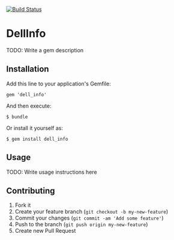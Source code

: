 [![Build Status](https://travis-ci.org/kwolf/dell_info_gem.png?branch=master)](https://travis-ci.org/kwolf/dell_info_gem)

# DellInfo

TODO: Write a gem description

## Installation

Add this line to your application's Gemfile:

    gem 'dell_info'

And then execute:

    $ bundle

Or install it yourself as:

    $ gem install dell_info

## Usage

TODO: Write usage instructions here

## Contributing

1. Fork it
2. Create your feature branch (`git checkout -b my-new-feature`)
3. Commit your changes (`git commit -am 'Add some feature'`)
4. Push to the branch (`git push origin my-new-feature`)
5. Create new Pull Request
